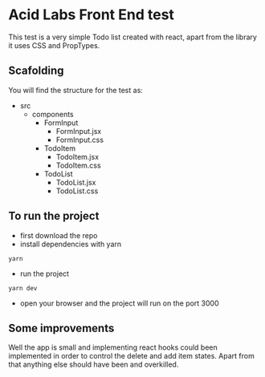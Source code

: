 # Acid Labs Front End test

This test is a very simple Todo list created with react, apart from the library
it uses CSS and PropTypes.

## Scafolding

You will find the structure for the test as: 

- src
    - components
        - FormInput
            * FormInput.jsx
            * FormInput.css
        - TodoItem
            * TodoItem.jsx
            * TodoItem.css
        - TodoList
            * TodoList.jsx
            * TodoList.css

## To run the project

* first download the repo
* install dependencies with yarn
```
yarn 
```
* run the project
```
yarn dev
```
* open your browser and the project will run on the port 3000

## Some improvements 

Well the app is small and implementing react hooks could been implemented in order 
to control the delete and add item states. Apart from that anything else should 
have been and overkilled.
